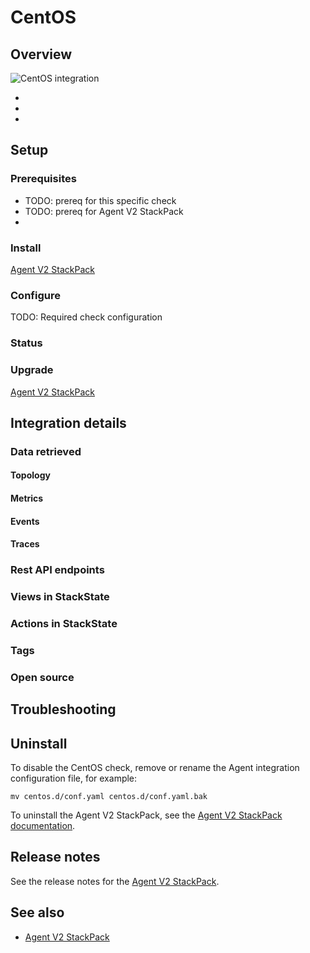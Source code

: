# CentOS

## Overview



![CentOS integration](/.gitbook/assets/stackpack-agent-centos.png)

* 
* 
* 

## Setup

### Prerequisites

* TODO: prereq for this specific check
* TODO: prereq for Agent V2 StackPack
*

### Install

[Agent V2 StackPack](/stackpacks/integrations/agent.md)

### Configure

TODO: Required check configuration

### Status

### Upgrade

[Agent V2 StackPack](/stackpacks/integrations/agent.md)

## Integration details

### Data retrieved

#### Topology

#### Metrics

#### Events

#### Traces

### Rest API endpoints

### Views in StackState

### Actions in StackState

### Tags

### Open source

## Troubleshooting

## Uninstall

To disable the CentOS check, remove or rename the Agent integration configuration file, for example:

```buildoutcfg
mv centos.d/conf.yaml centos.d/conf.yaml.bak
```

To uninstall the Agent V2 StackPack, see the [Agent V2 StackPack documentation](/stackpacks/integrations/agent.md).

## Release notes

See the release notes for the [Agent V2 StackPack](/stackpacks/integrations/agent.md).

## See also

* [Agent V2 StackPack](/stackpacks/integrations/agent.md)

